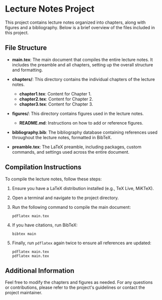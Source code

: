# Lecture Notes Project

This project contains lecture notes organized into chapters, along with figures and a bibliography. Below is a brief overview of the files included in this project.

## File Structure

- **main.tex**: The main document that compiles the entire lecture notes. It includes the preamble and all chapters, setting up the overall structure and formatting.
  
- **chapters/**: This directory contains the individual chapters of the lecture notes.
  - **chapter1.tex**: Content for Chapter 1.
  - **chapter2.tex**: Content for Chapter 2.
  - **chapter3.tex**: Content for Chapter 3.

- **figures/**: This directory contains figures used in the lecture notes.
  - **README.md**: Instructions on how to add or reference figures.

- **bibliography.bib**: The bibliography database containing references used throughout the lecture notes, formatted in BibTeX.

- **preamble.tex**: The LaTeX preamble, including packages, custom commands, and settings used across the entire document.

## Compilation Instructions

To compile the lecture notes, follow these steps:

1. Ensure you have a LaTeX distribution installed (e.g., TeX Live, MiKTeX).
2. Open a terminal and navigate to the project directory.
3. Run the following command to compile the main document:

   ```
   pdflatex main.tex
   ```

4. If you have citations, run BibTeX:

   ```
   bibtex main
   ```

5. Finally, run `pdflatex` again twice to ensure all references are updated:

   ```
   pdflatex main.tex
   pdflatex main.tex
   ```

## Additional Information

Feel free to modify the chapters and figures as needed. For any questions or contributions, please refer to the project's guidelines or contact the project maintainer.
